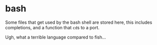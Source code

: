 # bash

Some files that get used by the bash shell are stored here, this
includes completions, and a function that `cd`s to a port.

Ugh, what a terrible language compared to fish...

